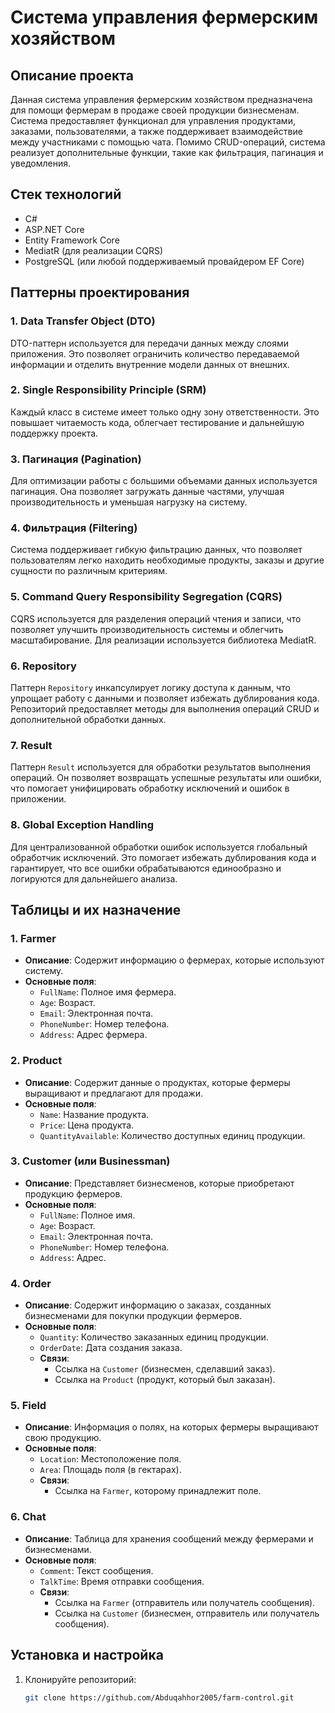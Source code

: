 # Система управления фермерским хозяйством

## Описание проекта
Данная система управления фермерским хозяйством предназначена для помощи фермерам в продаже своей продукции бизнесменам. Система предоставляет функционал для управления продуктами, заказами, пользователями, а также поддерживает взаимодействие между участниками с помощью чата. Помимо CRUD-операций, система реализует дополнительные функции, такие как фильтрация, пагинация и уведомления.

## Стек технологий
- C#
- ASP.NET Core
- Entity Framework Core
- MediatR (для реализации CQRS)
- PostgreSQL (или любой поддерживаемый провайдером EF Core)

## Паттерны проектирования

### 1. Data Transfer Object (DTO)
DTO-паттерн используется для передачи данных между слоями приложения. Это позволяет ограничить количество передаваемой информации и отделить внутренние модели данных от внешних.

### 2. Single Responsibility Principle (SRM)
Каждый класс в системе имеет только одну зону ответственности. Это повышает читаемость кода, облегчает тестирование и дальнейшую поддержку проекта.

### 3. Пагинация (Pagination)
Для оптимизации работы с большими объемами данных используется пагинация. Она позволяет загружать данные частями, улучшая производительность и уменьшая нагрузку на систему.

### 4. Фильтрация (Filtering)
Система поддерживает гибкую фильтрацию данных, что позволяет пользователям легко находить необходимые продукты, заказы и другие сущности по различным критериям.

### 5. Command Query Responsibility Segregation (CQRS)
CQRS используется для разделения операций чтения и записи, что позволяет улучшить производительность системы и облегчить масштабирование. Для реализации используется библиотека MediatR.

### 6. Repository
Паттерн `Repository` инкапсулирует логику доступа к данным, что упрощает работу с данными и позволяет избежать дублирования кода. Репозиторий предоставляет методы для выполнения операций CRUD и дополнительной обработки данных.

### 7. Result
Паттерн `Result` используется для обработки результатов выполнения операций. Он позволяет возвращать успешные результаты или ошибки, что помогает унифицировать обработку исключений и ошибок в приложении.

### 8. Global Exception Handling
Для централизованной обработки ошибок используется глобальный обработчик исключений. Это помогает избежать дублирования кода и гарантирует, что все ошибки обрабатываются единообразно и логируются для дальнейшего анализа.

## Таблицы и их назначение

### 1. Farmer
- **Описание**: Содержит информацию о фермерах, которые используют систему.
- **Основные поля**:
    - `FullName`: Полное имя фермера.
    - `Age`: Возраст.
    - `Email`: Электронная почта.
    - `PhoneNumber`: Номер телефона.
    - `Address`: Адрес фермера.

### 2. Product
- **Описание**: Содержит данные о продуктах, которые фермеры выращивают и предлагают для продажи.
- **Основные поля**:
    - `Name`: Название продукта.
    - `Price`: Цена продукта.
    - `QuantityAvailable`: Количество доступных единиц продукции.

### 3. Customer (или Businessman)
- **Описание**: Представляет бизнесменов, которые приобретают продукцию фермеров.
- **Основные поля**:
    - `FullName`: Полное имя.
    - `Age`: Возраст.
    - `Email`: Электронная почта.
    - `PhoneNumber`: Номер телефона.
    - `Address`: Адрес.

### 4. Order
- **Описание**: Содержит информацию о заказах, созданных бизнесменами для покупки продукции фермеров.
- **Основные поля**:
    - `Quantity`: Количество заказанных единиц продукции.
    - `OrderDate`: Дата создания заказа.
    - **Связи**:
        - Ссылка на `Customer` (бизнесмен, сделавший заказ).
        - Ссылка на `Product` (продукт, который был заказан).

### 5. Field
- **Описание**: Информация о полях, на которых фермеры выращивают свою продукцию.
- **Основные поля**:
    - `Location`: Местоположение поля.
    - `Area`: Площадь поля (в гектарах).
    - **Связи**:
        - Ссылка на `Farmer`, которому принадлежит поле.

### 6. Chat
- **Описание**: Таблица для хранения сообщений между фермерами и бизнесменами.
- **Основные поля**:
    - `Comment`: Текст сообщения.
    - `TalkTime`: Время отправки сообщения.
    - **Связи**:
        - Ссылка на `Farmer` (отправитель или получатель сообщения).
        - Ссылка на `Customer` (бизнесмен, отправитель или получатель сообщения).

## Установка и настройка
1. Клонируйте репозиторий:
   ```bash
   git clone https://github.com/Abduqahhor2005/farm-control.git
